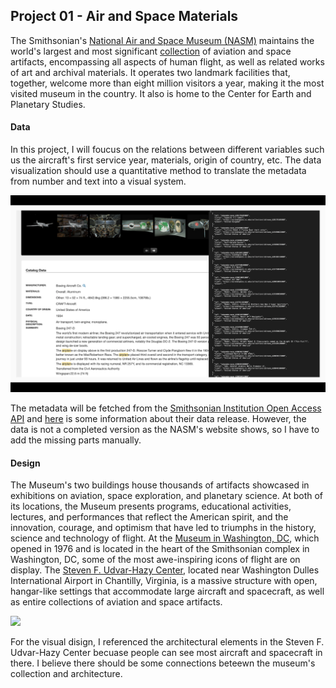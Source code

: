 ## Project 01 - Air and Space Materials

The Smithsonian's [National Air and Space Museum (NASM)](https://airandspace.si.edu/) maintains the world's largest and most significant [collection](https://airandspace.si.edu/node/60201) of aviation and space artifacts, encompassing all aspects of human flight, as well as related works of art and archival materials. It operates two landmark facilities that, together, welcome more than eight million visitors a year, making it the most visited museum in the country. It also is home to the Center for Earth and Planetary Studies.

#### Data

In this project, I will foucus on the relations between different variables such us the aircraft's first service year, materials, origin of country, etc. The data visualization should use a quantitative method to translate the metadata from number and text into a visual system.

<img src="https://github.com/yujunmjiang/major-studio-1-fall-20/blob/master/p1_air_and_space_materials/document/Screen%20Shot%202020-10-05%20at%2010.55.49%20PM.png">

The metadata will be fetched from the [Smithsonian Institution Open Access API](http://edan.si.edu/openaccess/apidocs/) and [here](https://thisismattmiller.com/post/smithsonian-open-access-data-release/) is some information about their data release. However, the data is not a completed version as the NASM's website shows, so I have to add the missing parts manually.

#### Design

The Museum's two buildings house thousands of artifacts showcased in exhibitions on aviation, space exploration, and planetary science. At both of its locations, the Museum presents programs, educational activities, lectures, and performances that reflect the American spirit, and the innovation, courage, and optimism that have led to triumphs in the history, science and technology of flight. At the [Museum in Washington, DC](https://airandspace.si.edu/museum-dc), which opened in 1976 and is located in the heart of the Smithsonian complex in Washington, DC, some of the most awe-inspiring icons of flight are on display. The [Steven F. Udvar-Hazy Center](https://airandspace.si.edu/udvar-hazy-center), located near Washington Dulles International Airport in Chantilly, Virginia, is a massive structure with open, hangar-like settings that accommodate large aircraft and spacecraft, as well as entire collections of aviation and space artifacts.

<img src="https://github.com/yujunmjiang/major-studio-1-fall-20/blob/master/p1_air_and_space_materials/document/Screen%20Shot%202020-10-05%20at%2010.55.57%20PM.png">

For the visual disign, I referenced the architectural elements in the Steven F. Udvar-Hazy Center becuase people can see most aircraft and spacecraft in there. I believe there should be some connections beteewn the museum's collection and architecture.


